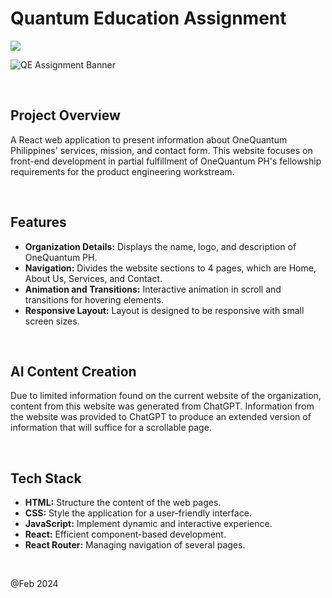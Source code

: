 # Quantum Education Assignment

<img src="https://img.shields.io/badge/React-20232A?style=for-the-badge&logo=react&logoColor=61DAFB"/>

![QE Assignment Banner](https://i.postimg.cc/kXkbvc5L/qe-assignment.png)

<br>

## Project Overview

A React web application to present information about OneQuantum Philippines' services, mission, and contact form. This website focuses on front-end development in partial fulfillment of OneQuantum PH's fellowship requirements for the product engineering workstream.

<br>

## Features

- **Organization Details:** Displays the name, logo, and description of OneQuantum PH.
- **Navigation:** Divides the website sections to 4 pages, which are Home, About Us, Services, and Contact.
- **Animation and Transitions:** Interactive animation in scroll and transitions for hovering elements.
- **Responsive Layout:** Layout is designed to be responsive with small screen sizes.

<br>

## AI Content Creation

Due to limited information found on the current website of the organization, content from this website was generated from ChatGPT. Information from the website was provided to ChatGPT to produce an extended version of information that will suffice for a scrollable page.

<br>

## Tech Stack

- **HTML:** Structure the content of the web pages.
- **CSS:** Style the application for a user-friendly interface.
- **JavaScript:** Implement dynamic and interactive experience.
- **React:** Efficient component-based development.
- **React Router:** Managing navigation of several pages.

<br>

@Feb 2024